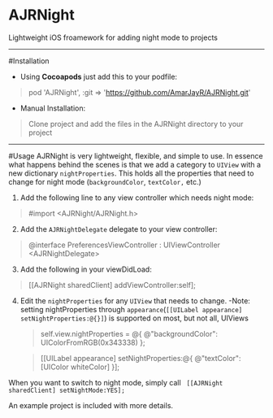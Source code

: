 # AJRNight
Lightweight iOS froamework for adding night mode to projects


----------
#Installation

 - Using **Cocoapods** just add this to your podfile:

> pod 'AJRNight', :git => 'https://github.com/AmarJayR/AJRNight.git'

 - Manual Installation:
 
> Clone project and add the files in the AJRNight directory to your project



----------
#Usage
AJRNight is very lightweight, flexible, and simple to use. In essence what happens behind the scenes is that we add a category to `UIView` with a new dictionary `nightProperties`. This holds all the properties that need to change for night mode (`backgroundColor`, `textColor,` etc.)

 1. Add the following line to any view controller which needs night mode:
> \#import \<AJRNight/AJRNight.h\>

 2. Add the `AJRNightDelegate` delegate to your view controller:
> @interface PreferencesViewController : UIViewController \<AJRNightDelegate\>

 3. Add the following in your viewDidLoad:
> [[AJRNight sharedClient] addViewController:self];

 4. Edit the `nightProperties` for any `UIView` that needs to change.
	-Note: setting nightProperties through `appearance`(`[[UILabel appearance] setNightProperties:@{}]`) is supported on most, but not all, UIViews
	>	self.view.nightProperties = @{
	>                                  @"backgroundColor": UIColorFromRGB(0x343338)
	>                                  };

	>	[[UILabel appearance] setNightProperties:@{
	>                                               @"textColor": [UIColor whiteColor]
	>                                               }];

When you want to switch to night mode, simply call ` [[AJRNight sharedClient] setNightMode:YES];`

An example project is included with more details.

